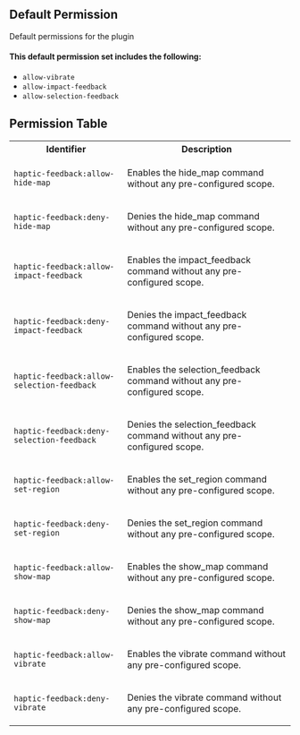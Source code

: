 ## Default Permission

Default permissions for the plugin

#### This default permission set includes the following:

- `allow-vibrate`
- `allow-impact-feedback`
- `allow-selection-feedback`

## Permission Table

<table>
<tr>
<th>Identifier</th>
<th>Description</th>
</tr>


<tr>
<td>

`haptic-feedback:allow-hide-map`

</td>
<td>

Enables the hide_map command without any pre-configured scope.

</td>
</tr>

<tr>
<td>

`haptic-feedback:deny-hide-map`

</td>
<td>

Denies the hide_map command without any pre-configured scope.

</td>
</tr>

<tr>
<td>

`haptic-feedback:allow-impact-feedback`

</td>
<td>

Enables the impact_feedback command without any pre-configured scope.

</td>
</tr>

<tr>
<td>

`haptic-feedback:deny-impact-feedback`

</td>
<td>

Denies the impact_feedback command without any pre-configured scope.

</td>
</tr>

<tr>
<td>

`haptic-feedback:allow-selection-feedback`

</td>
<td>

Enables the selection_feedback command without any pre-configured scope.

</td>
</tr>

<tr>
<td>

`haptic-feedback:deny-selection-feedback`

</td>
<td>

Denies the selection_feedback command without any pre-configured scope.

</td>
</tr>

<tr>
<td>

`haptic-feedback:allow-set-region`

</td>
<td>

Enables the set_region command without any pre-configured scope.

</td>
</tr>

<tr>
<td>

`haptic-feedback:deny-set-region`

</td>
<td>

Denies the set_region command without any pre-configured scope.

</td>
</tr>

<tr>
<td>

`haptic-feedback:allow-show-map`

</td>
<td>

Enables the show_map command without any pre-configured scope.

</td>
</tr>

<tr>
<td>

`haptic-feedback:deny-show-map`

</td>
<td>

Denies the show_map command without any pre-configured scope.

</td>
</tr>

<tr>
<td>

`haptic-feedback:allow-vibrate`

</td>
<td>

Enables the vibrate command without any pre-configured scope.

</td>
</tr>

<tr>
<td>

`haptic-feedback:deny-vibrate`

</td>
<td>

Denies the vibrate command without any pre-configured scope.

</td>
</tr>
</table>
